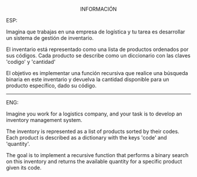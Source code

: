 <p align="center">INFORMACIÓN</p>

ESP:

Imagina que trabajas en una empresa de logística y tu tarea es desarrollar un
sistema de gestión de inventario. 

El inventario está representado como una lista
de productos ordenados por sus códigos. Cada producto se describe como un
diccionario con las claves 'codigo' y 'cantidad'

El objetivo es implementar una función recursiva que realice una búsqueda
binaria en este inventario y devuelva la cantidad disponible para un producto
específico, dado su código.




---

ENG:

Imagine you work for a logistics company, and your task is to develop an inventory management system.

The inventory is represented as a list of products sorted by their codes. Each product is described as a dictionary with the keys 'code' and 'quantity'.

The goal is to implement a recursive function that performs a binary search on this inventory and returns the available quantity for a specific product given its code.

